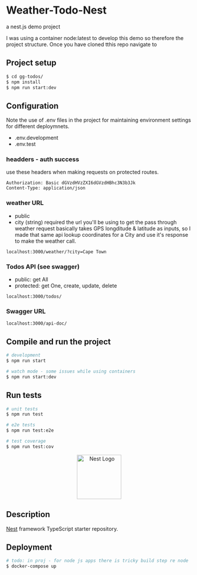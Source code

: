 # Weather-Todo-Nest
a nest.js demo project

I was using a container node:latest to develop this demo so therefore the project structure.
Once you have cloned tthis repo navigate to 

## Project setup

```bash
$ cd gg-todos/
$ npm install
$ npm run start:dev
```
## Configuration
Note the use of .env files in the project for maintaining environment settings for different deploymnets.
- .env.development
- .env.test

### headders - auth  success 
use these headers when making requests on protected routes.
```
Authorization: Basic dGVzdHVzZXI6dGVzdHBhc3N3b3Jk
Content-Type: application/json
```

### weather URL 
- public
- city (string) required
the url you'll be using to get the pass through weather request basically takes GPS longditude & latitude as inputs, 
so I made that same api lookup coordinates for a City and use it's response to make the weather call.
```
localhost:3000/weather/?city=Cape Town
```

### Todos API (see swagger) 
- public: get All
- protected: get One, create, update, delete
```
localhost:3000/todos/
```

### Swagger URL 
```
localhost:3000/api-doc/
```

## Compile and run the project

```bash
# development
$ npm run start

# watch mode - some issues while using containers
$ npm run start:dev
```

## Run tests

```bash
# unit tests
$ npm run test

# e2e tests
$ npm run test:e2e

# test coverage
$ npm run test:cov
```


<p align="center">
  <a href="http://nestjs.com/" target="blank"><img src="https://nestjs.com/img/logo-small.svg" width="120" alt="Nest Logo" /></a>
</p>

[circleci-image]: https://img.shields.io/circleci/build/github/nestjs/nest/master?token=abc123def456
[circleci-url]: https://circleci.com/gh/nestjs/nest

## Description

[Nest](https://github.com/nestjs/nest) framework TypeScript starter repository.

## Deployment


```bash
# todo: in proj - for node js apps there is tricky build step re node 
$ docker-compose up 
```